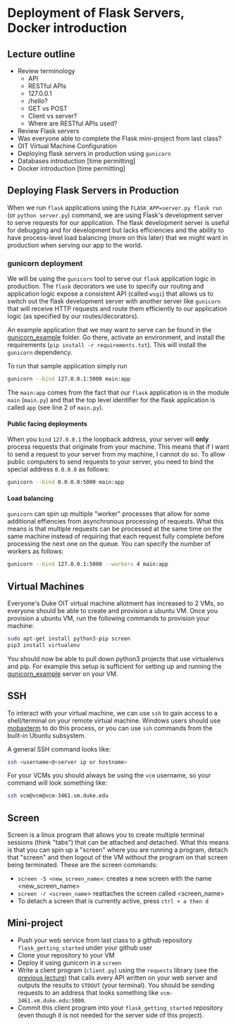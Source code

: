 # Deployment of Flask Servers, Docker introduction

## Lecture outline
* Review terminology
   * API
   * RESTful APIs
   * 127.0.0.1
   * /hello?
   * GET vs POST
   * Client vs server?
   * Where are RESTful APIs used?
* Review Flask servers
* Was everyone able to complete the Flask mini-project from last class?
* OIT Virtual Machine Configuration
* Deploying flask servers in production using `gunicorn`
* Databases introduction [time permitting]
* Docker introduction [time permitting]


## Deploying Flask Servers in Production
When we run `flask` applications using the `FLASK_APP=server.py flask run` (or `python server.py`) command, we are using Flask's development server to serve requests for our application. The flask development server is useful for debugging and for development but lacks efficiencies and the ability to have process-level load balancing (more on this later) that we might want in production when serving our app to the world. 

### gunicorn deployment

We will be using the `gunicorn` tool to serve our `flask` application logic in production. The `flask` decorators we use to specify our routing and application logic expose a consistent API (called `wsgi`) that allows us to switch out the flask development server with another server like `gunicorn` that will receive HTTP requests and route them efficiently to our application logic (as specified by our routes/decorators). 

An example application that we may want to serve can be found in the [gunicorn_example](gunicorn_example) folder. Go there, activate an environment, and install the requirements (`pip install -r requirements.txt`). This will install the `gunicorn` dependency. 

To run that sample application simply run

```sh
gunicorn --bind 127.0.0.1:5000 main:app
```

The `main:app` comes from the fact that our `flask` application is in the module `main` (`main.py`) and that the top level identifier for the flask application is called `app` (see line 2 of `main.py`). 

#### Public facing deployments
When you `bind` `127.0.0.1` the loopback address, your server will __only__ process requests that originate from your machine. This means that if I want to send a request to your server from my machine, I cannot do so. To allow public computers to send requests to your server, you need to bind the special address `0.0.0.0` as follows:

```sh
gunicorn --bind 0.0.0.0:5000 main:app
```

#### Load balancing
`gunicorn` can spin up multiple "worker" processes that allow for some additional effiencies from asynchronous processing of requests. What this means is that multiple requests can be processed at the same time on the same machine instead of requiring that each request fully complete before processing the next one on the queue. You can specify the number of workers as follows:

```sh
gunicorn --bind 127.0.0.1:5000 --workers 4 main:app
```

## Virtual Machines
Everyone's Duke OIT virtual machine allotment has increased to 2 VMs, so everyone should be able to create and provision a ubuntu VM. Once you provision a ubuntu VM, run the following commands to provision your machine:

```sh
sudo apt-get install python3-pip screen
pip3 install virtualenv
```

You should now be able to pull down python3 projects that use virtualenvs and pip. For example this setup is sufficient for setting up and running the [gunicorn_example](gunicorn_example) server on your VM.

## SSH
To interact with your virtual machine, we can use `ssh` to gain access to a shell/terminal on your remote virtual machine. Windows users should use [mobaxterm](https://mobaxterm.mobatek.net/) to do this process, or you can use `ssh` commands from the built-in Ubuntu subsystem.

A general SSH command looks like:
```sh
ssh <username>@<server ip or hostname>
```

For your VCMs you should always be using the `vcm` username, so your command will look something like:
```sh
ssh vcm@vcm@vcm-3461.vm.duke.edu
```

## Screen
Screen is a linux program that allows you to create multiple terminal sessions (think "tabs") that can be attached and detached. What this means is that you can spin up a "screen" where you are running a program, detach that "screen" and then logout of the VM without the program on that screen being terminated. These are the screen commands:

* `screen -S <new_screen_name>`: creates a new screen with the name <new_screen_name>
* `screen -r <screen_name`> reattaches the screen called <screen_name>
* To detach a screen that is currently active, press `ctrl + a then d`

## Mini-project
* Push your web service from last class to a github repository `flask_getting_started` under your github user
* Clone your repository to your VM
* Deploy it using gunicorn in a `screen`
* Write a client program (`client.py`) using the `requests` library (see the [previous lecture](../intro_web_services/Requests.ipynb)) that calls every API written on your web server and outputs the results to `STDOUT` (your terminal). You should be sending requests to an address that looks something like `vcm-3461.vm.duke.edu:5000`. 
* Commit this client program into your `flask_getting_started` repository (even though it is not needed for the server side of this project).
